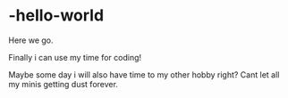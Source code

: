 # -hello-world
Here we go.


Finally i can use my time for coding!


Maybe some day i will also have time to my other hobby right?
Cant let all my minis getting dust forever.
